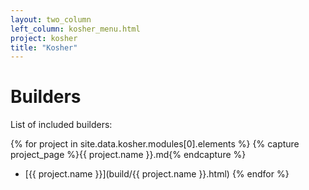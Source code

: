 ```yaml
---
layout: two_column
left_column: kosher_menu.html
project: kosher 
title: "Kosher"
---
```


# Builders

List of included builders:

{% for project in site.data.kosher.modules[0].elements %}
{% capture project_page %}{{ project.name }}.md{% endcapture %}
* [{{ project.name }}](build/{{ project.name }}.html)
{% endfor %}
